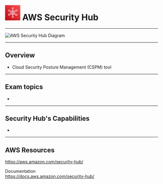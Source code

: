 # <img src="../../images/SecurityHubLogo.png" alt="AWS Security Hub" style="height: 50px; width:50px;"/>  AWS Security Hub
---  

![AWS Security Hub Diagram](../../images/SSecurityHubDiagram.png)

---  
## Overview  
- Cloud Security Posture Management (CSPM) tool

---  
## Exam topics
- 


---  
## Security Hub's Capabilities
- 



<!-- ---   -->
<!-- ## Example  -->

<!-- ![Image](../../images/ImageName.jpg) -->

---  
## AWS Resources  

https://aws.amazon.com/security-hub/

Documentation  
https://docs.aws.amazon.com/security-hub/
